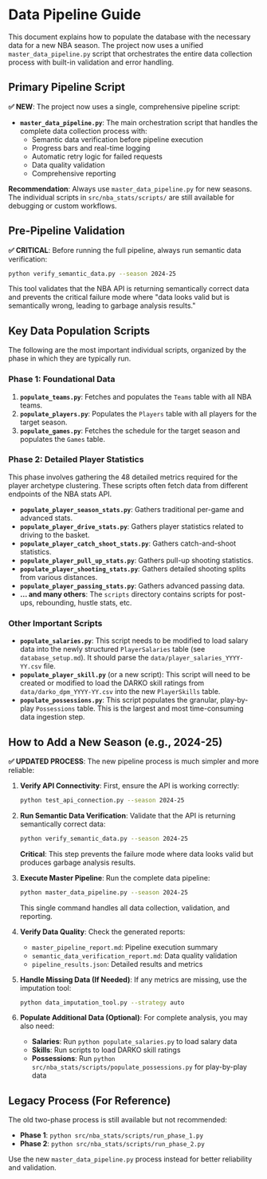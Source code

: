 # Data Pipeline Guide

This document explains how to populate the database with the necessary data for a new NBA season. The project now uses a unified `master_data_pipeline.py` script that orchestrates the entire data collection process with built-in validation and error handling.

## Primary Pipeline Script

**✅ NEW**: The project now uses a single, comprehensive pipeline script:

- **`master_data_pipeline.py`**: The main orchestration script that handles the complete data collection process with:
  - Semantic data verification before pipeline execution
  - Progress bars and real-time logging
  - Automatic retry logic for failed requests
  - Data quality validation
  - Comprehensive reporting

**Recommendation**: Always use `master_data_pipeline.py` for new seasons. The individual scripts in `src/nba_stats/scripts/` are still available for debugging or custom workflows.

## Pre-Pipeline Validation

**✅ CRITICAL**: Before running the full pipeline, always run semantic data verification:

```bash
python verify_semantic_data.py --season 2024-25
```

This tool validates that the NBA API is returning semantically correct data and prevents the critical failure mode where "data looks valid but is semantically wrong, leading to garbage analysis results."

## Key Data Population Scripts

The following are the most important individual scripts, organized by the phase in which they are typically run.

### Phase 1: Foundational Data

1.  **`populate_teams.py`**: Fetches and populates the `Teams` table with all NBA teams.
2.  **`populate_players.py`**: Populates the `Players` table with all players for the target season.
3.  **`populate_games.py`**: Fetches the schedule for the target season and populates the `Games` table.

### Phase 2: Detailed Player Statistics

This phase involves gathering the 48 detailed metrics required for the player archetype clustering. These scripts often fetch data from different endpoints of the NBA stats API.

- **`populate_player_season_stats.py`**: Gathers traditional per-game and advanced stats.
- **`populate_player_drive_stats.py`**: Gathers player statistics related to driving to the basket.
- **`populate_player_catch_shoot_stats.py`**: Gathers catch-and-shoot statistics.
- **`populate_player_pull_up_stats.py`**: Gathers pull-up shooting statistics.
- **`populate_player_shooting_stats.py`**: Gathers detailed shooting splits from various distances.
- **`populate_player_passing_stats.py`**: Gathers advanced passing data.
- **... and many others**: The `scripts` directory contains scripts for post-ups, rebounding, hustle stats, etc.

### Other Important Scripts

- **`populate_salaries.py`**: This script needs to be modified to load salary data into the newly structured `PlayerSalaries` table (see `database_setup.md`). It should parse the `data/player_salaries_YYYY-YY.csv` file.
- **`populate_player_skill.py`** (or a new script): This script will need to be created or modified to load the DARKO skill ratings from `data/darko_dpm_YYYY-YY.csv` into the new `PlayerSkills` table.
- **`populate_possessions.py`**: This script populates the granular, play-by-play `Possessions` table. This is the largest and most time-consuming data ingestion step.

## How to Add a New Season (e.g., 2024-25)

**✅ UPDATED PROCESS**: The new pipeline process is much simpler and more reliable:

1.  **Verify API Connectivity**: First, ensure the API is working correctly:
    ```bash
    python test_api_connection.py --season 2024-25
    ```

2.  **Run Semantic Data Verification**: Validate that the API is returning semantically correct data:
    ```bash
    python verify_semantic_data.py --season 2024-25
    ```
    **Critical**: This step prevents the failure mode where data looks valid but produces garbage analysis results.

3.  **Execute Master Pipeline**: Run the complete data pipeline:
    ```bash
    python master_data_pipeline.py --season 2024-25
    ```
    This single command handles all data collection, validation, and reporting.

4.  **Verify Data Quality**: Check the generated reports:
    - `master_pipeline_report.md`: Pipeline execution summary
    - `semantic_data_verification_report.md`: Data quality validation
    - `pipeline_results.json`: Detailed results and metrics

5.  **Handle Missing Data (If Needed)**: If any metrics are missing, use the imputation tool:
    ```bash
    python data_imputation_tool.py --strategy auto
    ```

6.  **Populate Additional Data (Optional)**: For complete analysis, you may also need:
    - **Salaries**: Run `python populate_salaries.py` to load salary data
    - **Skills**: Run scripts to load DARKO skill ratings
    - **Possessions**: Run `python src/nba_stats/scripts/populate_possessions.py` for play-by-play data

## Legacy Process (For Reference)

The old two-phase process is still available but not recommended:
- **Phase 1**: `python src/nba_stats/scripts/run_phase_1.py`
- **Phase 2**: `python src/nba_stats/scripts/run_phase_2.py`

Use the new `master_data_pipeline.py` process instead for better reliability and validation.
